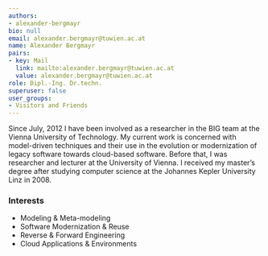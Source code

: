 ```yaml
---
authors:
- alexander-bergmayr
bio: null
email: alexander.bergmayr@tuwien.ac.at
name: Alexander Bergmayr
pairs:
- key: Mail
  link: mailto:alexander.bergmayr@tuwien.ac.at
  value: alexander.bergmayr@tuwien.ac.at
role: Dipl.-Ing. Dr.techn.
superuser: false
user_groups:
- Visitors and Friends
---
```


Since July, 2012 I have been involved as a researcher in the BIG team at the Vienna University of Technology. My current work is concerned with model-driven techniques and their use in the evolution or modernization of legacy software towards cloud-based software. Before that, I was researcher and lecturer at the University of Vienna. I received my master’s degree after studying computer science at the Johannes Kepler University Linz in 2008.

### Interests

*   Modeling &amp; Meta-modeling
*   Software Modernization &amp; Reuse
*   Reverse &amp; Forward Engineering
*   Cloud Applications &amp; Environments
